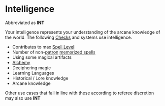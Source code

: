 # Intelligence

Abbreviated as **INT**

Your intelligence represents your understanding of the arcane knowledge of the world. The following [Checks](../../Game%20Procedures/Check.md) and systems use intelligence.

- Contributes to max [Spell Level](../../Magic/Spell%20Levels.md)
- Number of non-[patron](../../Magic/Spells/Patrons/Patron.md) [memorized spells](../../Magic/Spell%20Memorization.md)
- Using some magical artifacts
- [Alchemy](../../Magic/Alchemy/Alchemy.md)
- Deciphering magic
- Learning Languages
- Historical / Lore knowledge
- Arcane knowledge

Other use cases that fall in line with these according to referee discretion may also use **INT**